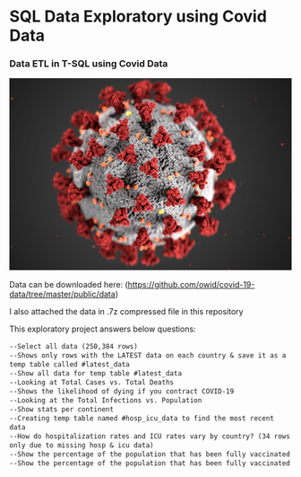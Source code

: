 # SQL Data Exploratory using Covid Data
### Data ETL in T-SQL using Covid Data
![375CCFBB-71E5-4040-AE2E-A79D9FD04E6E](https://github.com/callmarkforIT/Projects/blob/main/covid.jpg)

Data can be downloaded here: (https://github.com/owid/covid-19-data/tree/master/public/data)

I also attached the data in .7z compressed file in this repository

This exploratory project answers below questions:
```
--Select all data (250,384 rows)
--Shows only rows with the LATEST data on each country & save it as a temp table called #latest_data
--Show all data for temp table #latest_data
--Looking at Total Cases vs. Total Deaths
--Shows the likelihood of dying if you contract COVID-19
--Looking at the Total Infections vs. Population
--Show stats per continent
--Creating temp table named #hosp_icu_data to find the most recent data
--How do hospitalization rates and ICU rates vary by country? (34 rows only due to missing hosp & icu data)
--Show the percentage of the population that has been fully vaccinated
--Show the percentage of the population that has been fully vaccinated
```

